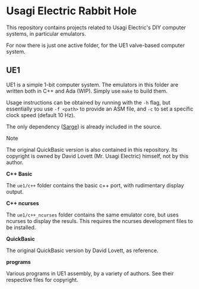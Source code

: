# Usagi Electric Rabbit Hole 

This repository contains projects related to Usagi Electric's DIY computer systems, in particular emulators.

For now there is just one active folder, for the UE1 valve-based computer system. 

## UE1

UE1 is a simple 1-bit computer system. The emulators in this folder are written both in C++ and Ada (WIP). Simply use `make` to build them.

Usage instructions can be obtained by running with the `-h` flag, but essentially you use `-f <path>` to provide an ASM file, and `-c` to set a specific clock speed (default 10 Hz).

The only dependency ([Sarge](https://github.com/MayaPosch/Sarge)) is already included in the source.

> [!NOTE]
> The original QuickBasic version is also contained in this repository. Its copyright is owned by David Lovett (Mr. Usagi Electric) himself, not by this author.

**C++ Basic**

The `ue1/c++` folder contains the basic c++ port, with rudimentary display output.

**C++ ncurses**

The `ue1/c++_ncurses` folder contains the same emulator core, but uses ncurses to display the resuls. This requires the ncurses development files to be installed.

**QuickBasic**

The original QuickBasic version by David Lovett, as reference.

**programs**

Various programs in UE1 assembly, by a variety of authors. See their respective files for copyright.
